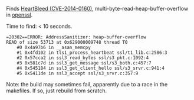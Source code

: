 Finds [HeartBleed (CVE-2014-0160)](https://en.wikipedia.org/wiki/Heartbleed),
multi-byte-read-heap-buffer-overflow in [openssl](https://www.openssl.org/).

Time to find: < 10 seconds.
```
=20302==ERROR: AddressSanitizer: heap-buffer-overflow
READ of size 53713 at 0x629000009748 thread T0
    #0 0x4a97b6 in __asan_memcpy
    #1 0x4fd102 in tls1_process_heartbeat ssl/t1_lib.c:2586:3
    #2 0x57cca2 in ssl3_read_bytes ssl/s3_pkt.c:1092:4
    #3 0x581c7d in ssl3_get_message ssl/s3_both.c:457:7
    #4 0x545184 in ssl3_get_client_hello ssl/s3_srvr.c:941:4
    #5 0x5411de in ssl3_accept ssl/s3_srvr.c:357:9
```


Note: the build may sometimes fail, apparently due to a race in the makefiles. If so, just rebuild from scratch.
